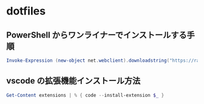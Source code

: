 # dotfiles

## PowerShell からワンライナーでインストールする手順

```powershell
Invoke-Expression (new-object net.webclient).downloadstring("https://raw.github.com/n0n0r1/dotfiles/master/bin/install.ps1")
```

## vscode の拡張機能インストール方法

```powershell
Get-Content extensions | % { code --install-extension $_ }
```
